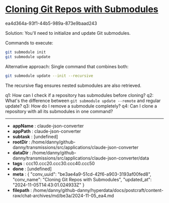 # [Cloning Git Repos with Submodules](https://claude.ai/chat/be3ae4a9-51cd-42f6-a903-3193af00fed8)

ea4d364a-93f1-44b5-989a-873e9baad243

 Solution: You'll need to initialize and update Git submodules.

Commands to execute:
```bash
git submodule init
git submodule update
```

Alternative approach: Single command that combines both:
```bash
git submodule update --init --recursive
```

The recursive flag ensures nested submodules are also retrieved.

q1: How can I check if a repository has submodules before cloning?
q2: What's the difference between `git submodule update --remote` and regular update?
q3: How do I remove a submodule completely?
q4: Can I clone a repository with all its submodules in one command?

---

* **appName** : claude-json-converter
* **appPath** : claude-json-converter
* **subtask** : [undefined]
* **rootDir** : /home/danny/github-danny/transmissions/src/applications/claude-json-converter
* **dataDir** : /home/danny/github-danny/transmissions/src/applications/claude-json-converter/data
* **tags** : ccc10.ccc20.ccc30.ccc40.ccc50
* **done** : [undefined]
* **meta** : {
  "conv_uuid": "be3ae4a9-51cd-42f6-a903-3193af00fed8",
  "conv_name": "Cloning Git Repos with Submodules",
  "updated_at": "2024-11-05T14:43:01.024933Z"
}
* **filepath** : /home/danny/github-danny/hyperdata/docs/postcraft/content-raw/chat-archives/md/be3a/2024-11-05_ea4.md